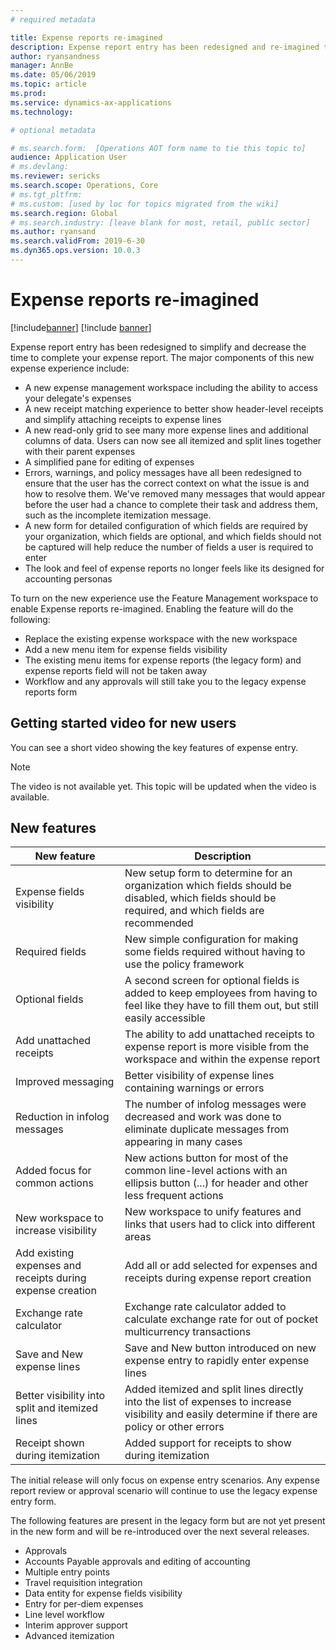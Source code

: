 ```yaml
---
# required metadata

title: Expense reports re-imagined
description: Expense report entry has been redesigned and re-imagined to simplify and decrease the time to complete your expense report in Dynamics 365 for Finance and Operations. 
author: ryansandness
manager: AnnBe
ms.date: 05/06/2019
ms.topic: article
ms.prod: 
ms.service: dynamics-ax-applications
ms.technology: 

# optional metadata

# ms.search.form:  [Operations AOT form name to tie this topic to]
audience: Application User
# ms.devlang: 
ms.reviewer: sericks
ms.search.scope: Operations, Core 
# ms.tgt_pltfrm: 
# ms.custom: [used by loc for topics migrated from the wiki]
ms.search.region: Global 
# ms.search.industry: [leave blank for most, retail, public sector]
ms.author: ryansand
ms.search.validFrom: 2019-6-30 
ms.dyn365.ops.version: 10.0.3 
---
```


# Expense reports re-imagined

[!include[banner](../includes/banner.md)]
[!include [banner](../includes/preview-banner.md)]

Expense report entry has been redesigned to simplify and decrease the time to complete your expense report. The major components of this new expense experience include:
- A new expense management workspace including the ability to access your delegate's expenses
-	A new receipt matching experience to better show header-level receipts and simplify attaching receipts to expense lines
-	A new read-only grid to see many more expense lines and additional columns of data. Users can now see all itemized and split lines together with their parent expenses
-	A simplified pane for editing of expenses
-	Errors, warnings, and policy messages have all been redesigned to ensure that the user has the correct context on what the issue is and how to resolve them. We've removed many messages that would appear before the user had a chance to complete their task and address them, such as the incomplete itemization message. 
-	A new form for detailed configuration of which fields are required by your organization, which fields are optional, and which fields should not be captured will help reduce the number of fields a user is required to enter
-	The look and feel of expense reports no longer feels like its designed for accounting personas
 
To turn on the new experience use the Feature Management workspace to enable Expense reports re-imagined. Enabling the feature will do the following:
- Replace the existing expense workspace with the new workspace
- Add a new menu item for expense fields visibility
- The existing menu items for expense reports (the legacy form) and expense reports field will not be taken away
- Workflow and any approvals will still take you to the legacy expense reports form

## Getting started video for new users
You can see a short video showing the key features of expense entry.

> [!Note]
> The video is not available yet. This topic will be updated when the video is available.
 
## New features
|New feature | Description
|---|----|
| Expense fields visibility | New setup form to determine for an organization which fields should be disabled, which fields should be required, and which fields are recommended |
| Required fields | New simple configuration for making some fields required without having to use the policy framework | 
| Optional fields | A second screen for optional fields is added to keep employees from having to feel like they have to fill them out, but still easily accessible | 
| Add unattached receipts   | The ability to add unattached receipts to expense report is more visible from the workspace and within the expense report |
| Improved messaging | Better visibility of expense lines containing warnings or errors |
| Reduction in infolog messages | The number of infolog messages were decreased and work was done to eliminate duplicate messages from appearing in many cases | 
| Added focus for common actions | New actions button for most of the common line-level actions with an ellipsis button (...) for header and other less frequent actions | 
| New workspace to increase visibility | New workspace to unify features and links that users had to click into different areas |
| Add existing expenses and receipts during expense creation | Add all or add selected for expenses and receipts during expense report creation |
| Exchange rate calculator | Exchange rate calculator added to calculate exchange rate for out of pocket multicurrency transactions | 
| Save and New expense lines | Save and New button introduced on new expense entry to rapidly enter expense lines |
| Better visibility into split and itemized lines | Added itemized and split lines directly into the list of expenses to increase visibility and easily determine if there are policy or other errors | 
| Receipt shown during itemization | Added support for receipts to show during itemization |
  
The initial release will only focus on expense entry scenarios. Any expense report review or approval scenario will continue to use the legacy expense entry form. 
 
The following features are present in the legacy form but are not yet present in the new form and will be re-introduced over the next several releases. 
 
-	Approvals
-	Accounts Payable approvals and editing of accounting 
-	Multiple entry points
-	Travel requisition integration
-	Data entity for expense fields visibility
-	Entry for per-diem expenses
-	Line level workflow
-	Interim approver support
-	Advanced itemization
